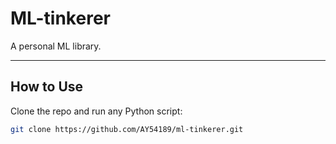 # ML-tinkerer

A personal ML library.

---

## How to Use

Clone the repo and run any Python script:

```bash
git clone https://github.com/AY54189/ml-tinkerer.git

